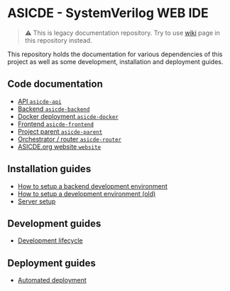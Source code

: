 # ASICDE - SystemVerilog WEB IDE

> :warning: This is legacy documentation repository. Try to use [wiki](https://github.com/xkohutka/documentation/wiki) page in this repository instead. 

This repository holds the documentation for various dependencies of this project as well as some development, installation and deployment guides.

## Code documentation

- [API `asicde-api`](asicde-api.md)
- [Backend `asicde-backend`](asicde-backend.md)
- [Docker deployment `asicde-docker`](asicde-docker.md)
- [Frontend `asicde-frontend`](asicde-frontend.md)
- [Project parent `asicde-parent`](asicde-parent.md)
- [Orchestrator / router `asicde-router`](asicde-router.md)
- [ASICDE.org website `website`](website.md)

## Installation guides

- [How to setup a backend development environment](https://github.com/xkohutka/documentation/wiki/3.-Backend#setting-up-a-development-environment) 
- [How to setup a development environment (old)](dev-environment-setup.md)
- [Server setup](server-setup.md)

## Development guides

- [Development lifecycle]([dev-lifecycle.md](https://github.com/xkohutka/documentation/wiki/1.-Developer-guide-and-lifecycle))

## Deployment guides

- [Automated deployment](auto-deployment.md)
